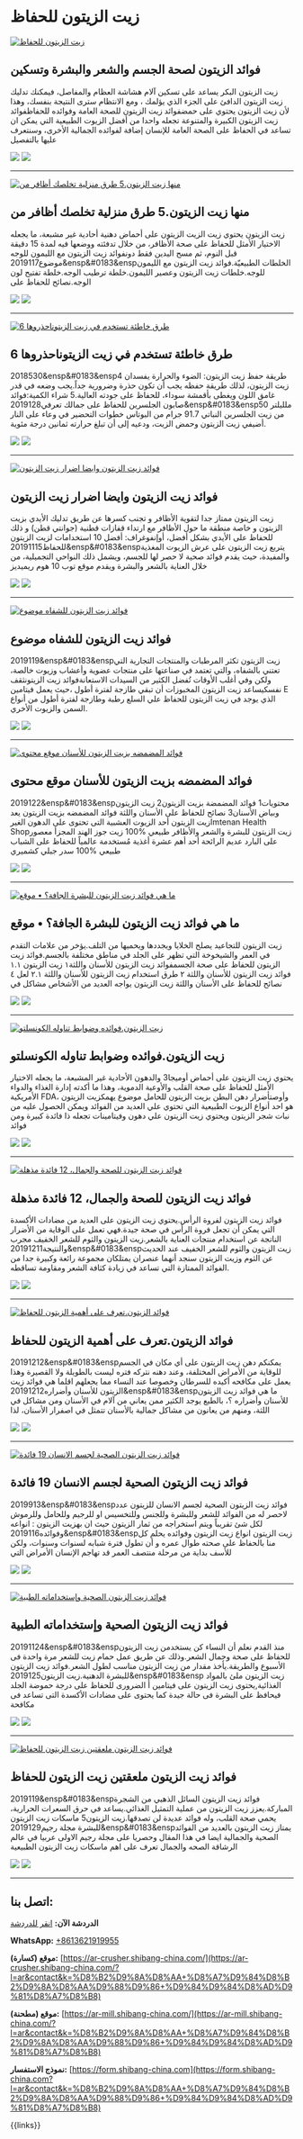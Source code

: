 # زيت الزيتون للحفاظ

<a href="https://swt.shibang-china.com/?n=lxq&l=ar&img&k=%D8%B2%D9%8A%D8%AA+%D8%A7%D9%84%D8%B2%D9%8A%D8%AA%D9%88%D9%86+%D9%84%D9%84%D8%AD%D9%81%D8%A7%D8%B8" target="_blank">![زيت الزيتون للحفاظ](http://static.shibang-china.com/all-800x300/729.jpg)</a>

## فوائد الزيتون لصحة الجسم والشعر والبشرة وتسكين
زيت الزيتون البكر يساعد على تسكين آلام هشاشة العظام والمفاصل، فيمكنك تدليك زيت الزيتون الدافئ على الجزء الذي يؤلمك ، ومع الانتظام سترى النتيجة بنفسك، وهذا لأن زيت الزيتون يحتوي على حمضفوائد زيت الزيتون للصحة العامة وفوائده للحفاظفوائد زيت الزيتون الكبيرة والمتنوعة تجعله واحدا من أفضل الزيوت الطبيعية التي يمكن ان تساعد في الحفاظ على الصحة العامة للإنسان إضافة لفوائده الجمالية الأخرى، وسنتعرف عليها بالتفصيل


<a href="https://whatsapp.shibangsoft.com/WhatsApp.php" target="_blank" title="WhatsApp">![](http://static.shibang-china.com/icon/whatsapp.png)</a> <a href="https://swt.shibang-china.com/?n=lxq&l=ar&icon&k=%D8%B2%D9%8A%D8%AA+%D8%A7%D9%84%D8%B2%D9%8A%D8%AA%D9%88%D9%86+%D9%84%D9%84%D8%AD%D9%81%D8%A7%D8%B8" target="_blank">![](http://static.shibang-china.com/icon/chat-ar.png)</a>

---

<a href="https://swt.shibang-china.com/?n=lxq&l=ar&img&k=%D8%B2%D9%8A%D8%AA+%D8%A7%D9%84%D8%B2%D9%8A%D8%AA%D9%88%D9%86+%D9%84%D9%84%D8%AD%D9%81%D8%A7%D8%B8" target="_blank">![منها زيت الزيتون.5 طرق منزلية تخلصك أظافر من](http://static.shibang-china.com/all-800x300/77.jpg)</a>

## منها زيت الزيتون.5 طرق منزلية تخلصك أظافر من
زيت الزيتون يحتوي زيت الزيت الزيتون على أحماض دهنية أحادية غير مشبعة، ما يجعله الاختيار الأمثل للحفاظ على صحة الأظافر، من خلال تدفئته ووضعها فيه لمدة 15 دقيقة قبل النوم، ثم مسح اليدين فقط دونفوائد زيت الزيتون مع الليمون للوجه موضوع2019117&ensp&#0183&enspالخلطات الطبيعيّة.فوائد زيت الزيتون مع الليمون للوجه.خلطات زيت الزيتون وعصير الليمون.خلطة ترطيب الوجه.خلطة تفتيح لون الوجه.نصائح للحفاظ على


<a href="https://whatsapp.shibangsoft.com/WhatsApp.php" target="_blank" title="WhatsApp">![](http://static.shibang-china.com/icon/whatsapp.png)</a> <a href="https://swt.shibang-china.com/?n=lxq&l=ar&icon&k=%D8%B2%D9%8A%D8%AA+%D8%A7%D9%84%D8%B2%D9%8A%D8%AA%D9%88%D9%86+%D9%84%D9%84%D8%AD%D9%81%D8%A7%D8%B8" target="_blank">![](http://static.shibang-china.com/icon/chat-ar.png)</a>

---

<a href="https://swt.shibang-china.com/?n=lxq&l=ar&img&k=%D8%B2%D9%8A%D8%AA+%D8%A7%D9%84%D8%B2%D9%8A%D8%AA%D9%88%D9%86+%D9%84%D9%84%D8%AD%D9%81%D8%A7%D8%B8" target="_blank">![6 طرق خاطئة تستخدم في زيت الزيتوناحذروها](http://static.shibang-china.com/all-800x300/1164.jpg)</a>

## 6 طرق خاطئة تستخدم في زيت الزيتوناحذروها
2018530&ensp&#0183&ensp4 طريقة حفظ زيت الزيتون: الضوء والحرارة يفسدان زيت الزيتون، لذلك طريقة حفظه يجب أن تكون حذرة وضرورية جداً.يجب وضعه في قدر غامق اللون ويغطى بأقمشة سوداء، للحفاظ على جودته العالية.5 شراء الكمية:فوائد صابون الجلسرين للحفاظ على جمالك تعرفي2019128&ensp&#0183&ensp50 ملليلتر من زيت الجلسرين النباتي 91.7 جرام من البوتاس خطوات التحضير في وعاء على النار أضيفي زيت الزيتون وحمض الزيت، ودعيه إلى أن تبلغ حرارته ثمانين درجة مئوية.


<a href="https://whatsapp.shibangsoft.com/WhatsApp.php" target="_blank" title="WhatsApp">![](http://static.shibang-china.com/icon/whatsapp.png)</a> <a href="https://swt.shibang-china.com/?n=lxq&l=ar&icon&k=%D8%B2%D9%8A%D8%AA+%D8%A7%D9%84%D8%B2%D9%8A%D8%AA%D9%88%D9%86+%D9%84%D9%84%D8%AD%D9%81%D8%A7%D8%B8" target="_blank">![](http://static.shibang-china.com/icon/chat-ar.png)</a>

---

<a href="https://swt.shibang-china.com/?n=lxq&l=ar&img&k=%D8%B2%D9%8A%D8%AA+%D8%A7%D9%84%D8%B2%D9%8A%D8%AA%D9%88%D9%86+%D9%84%D9%84%D8%AD%D9%81%D8%A7%D8%B8" target="_blank">![فوائد زيت الزيتون وايضا اضرار زيت الزيتون](http://static.shibang-china.com/all-800x300/52.jpg)</a>

## فوائد زيت الزيتون وايضا اضرار زيت الزيتون
زيت الزيتون ممتاز جدا لتقوية الأظافر و تجنب كسرها عن طريق تدليك الأيدي بزيت الزيتون و خاصة منطقة ما حول الأظافر مع ارتداء قفازات قطنية (جوانتي قطن) و ذلك للحفاظ على الأيدي بشكل أفضل، أوإنفوغراف: أفضل 10 استخدامات لزيت الزيتون للحفاظ20191115&ensp&#0183&enspيتربع زيت الزيتون على عرش الزيوت المغذية والمفيدة، حيث يقدم فوائد صحية لا حصر لها للجسم، ويشمل ذلك النواحي التجميلية، من خلال العناية بالشعر والبشرة ويقدم موقع توب 10 هوم ريميديز


<a href="https://whatsapp.shibangsoft.com/WhatsApp.php" target="_blank" title="WhatsApp">![](http://static.shibang-china.com/icon/whatsapp.png)</a> <a href="https://swt.shibang-china.com/?n=lxq&l=ar&icon&k=%D8%B2%D9%8A%D8%AA+%D8%A7%D9%84%D8%B2%D9%8A%D8%AA%D9%88%D9%86+%D9%84%D9%84%D8%AD%D9%81%D8%A7%D8%B8" target="_blank">![](http://static.shibang-china.com/icon/chat-ar.png)</a>

---

<a href="https://swt.shibang-china.com/?n=lxq&l=ar&img&k=%D8%B2%D9%8A%D8%AA+%D8%A7%D9%84%D8%B2%D9%8A%D8%AA%D9%88%D9%86+%D9%84%D9%84%D8%AD%D9%81%D8%A7%D8%B8" target="_blank">![فوائد زيت الزيتون للشفاه موضوع](http://static.shibang-china.com/all-800x300/359.jpg)</a>

## فوائد زيت الزيتون للشفاه موضوع
2019119&ensp&#0183&enspزيت الزيتون تكثر المرطبات والمنتجات التجارية التي تعتني بالشفاه، والتي تعتمد في صناعتها على منتجات عضوية وأعشاب وزيوت خالصة، ولكن وفي أغلب الأوقات تُفضل الكثير من السيدات الاستعانةفوائد زيت الزيتونثقف نفسكيساعد زيت الزيتون المخبوزات أن تبقي طازجة لفترة أطول ،حيث يعمل فيتامين E الذي يوجد في زيت الزيتون للحفاظ علي السلع رطبة وطازجة لفترة أطول من أنواع السمن والزيوت الأخري.


<a href="https://whatsapp.shibangsoft.com/WhatsApp.php" target="_blank" title="WhatsApp">![](http://static.shibang-china.com/icon/whatsapp.png)</a> <a href="https://swt.shibang-china.com/?n=lxq&l=ar&icon&k=%D8%B2%D9%8A%D8%AA+%D8%A7%D9%84%D8%B2%D9%8A%D8%AA%D9%88%D9%86+%D9%84%D9%84%D8%AD%D9%81%D8%A7%D8%B8" target="_blank">![](http://static.shibang-china.com/icon/chat-ar.png)</a>

---

<a href="https://swt.shibang-china.com/?n=lxq&l=ar&img&k=%D8%B2%D9%8A%D8%AA+%D8%A7%D9%84%D8%B2%D9%8A%D8%AA%D9%88%D9%86+%D9%84%D9%84%D8%AD%D9%81%D8%A7%D8%B8" target="_blank">![فوائد المضمضه بزيت الزيتون للأسنان موقع محتوى](http://static.shibang-china.com/all-800x300/732.jpg)</a>

## فوائد المضمضه بزيت الزيتون للأسنان موقع محتوى
2019122&ensp&#0183&enspمحتويات1 فوائد المضمضة بزيت الزيتون2 زيت الزيتون وبياض الأسنان3 نصائح للحفاظ على الأسنان واللثة فوائد المضمضه بزيت الزيتون يعد زيت الزيتون أحد الزيوت العشبية التى تحتوى على الدهون الغيرImtenan Health Shopزيت الزيتون للبشرة والشعر والأظافر طبيعي %100 زيت جوز الهند المجزأ معصور على البارد عديم الرائحة أحد أهم عشرة أغذية مُستخدمة عالمياً للحفاظ على الشباب طبيعي %100 سدر جبلي كشميري


<a href="https://whatsapp.shibangsoft.com/WhatsApp.php" target="_blank" title="WhatsApp">![](http://static.shibang-china.com/icon/whatsapp.png)</a> <a href="https://swt.shibang-china.com/?n=lxq&l=ar&icon&k=%D8%B2%D9%8A%D8%AA+%D8%A7%D9%84%D8%B2%D9%8A%D8%AA%D9%88%D9%86+%D9%84%D9%84%D8%AD%D9%81%D8%A7%D8%B8" target="_blank">![](http://static.shibang-china.com/icon/chat-ar.png)</a>

---

<a href="https://swt.shibang-china.com/?n=lxq&l=ar&img&k=%D8%B2%D9%8A%D8%AA+%D8%A7%D9%84%D8%B2%D9%8A%D8%AA%D9%88%D9%86+%D9%84%D9%84%D8%AD%D9%81%D8%A7%D8%B8" target="_blank">![ما هي فوائد زيت الزيتون للبشرة الجافة؟ • موقع](http://static.shibang-china.com/all-800x300/964.jpg)</a>

## ما هي فوائد زيت الزيتون للبشرة الجافة؟ • موقع
زيت الزيتون للتجاعيد يصلح الخلايا ويجددها ويحميها من التلف.يؤخر من علامات التقدم في العمر والشيخوخة التي تظهر على الجلد في مناطق مختلفة بالجسم.فوائد زيت الزيتون للحفاظ على صحة الجسمفوائد زيت الزيتون للأسنان واللثة١ زيت الزيتون ١.١ فوائد زيت الزيتون للأسنان واللثة ٢ طرق استخدام زيت الزيتون للأسنان واللثة ٢.١ لعل ٤ نصائح للحفاظ على الأسنان واللثة زيت الزيتون يواجه العديد من الأشخاص مشاكل في


<a href="https://whatsapp.shibangsoft.com/WhatsApp.php" target="_blank" title="WhatsApp">![](http://static.shibang-china.com/icon/whatsapp.png)</a> <a href="https://swt.shibang-china.com/?n=lxq&l=ar&icon&k=%D8%B2%D9%8A%D8%AA+%D8%A7%D9%84%D8%B2%D9%8A%D8%AA%D9%88%D9%86+%D9%84%D9%84%D8%AD%D9%81%D8%A7%D8%B8" target="_blank">![](http://static.shibang-china.com/icon/chat-ar.png)</a>

---

<a href="https://swt.shibang-china.com/?n=lxq&l=ar&img&k=%D8%B2%D9%8A%D8%AA+%D8%A7%D9%84%D8%B2%D9%8A%D8%AA%D9%88%D9%86+%D9%84%D9%84%D8%AD%D9%81%D8%A7%D8%B8" target="_blank">![زيت الزيتون.فوائده وضوابط تناوله الكونسلتو](http://static.shibang-china.com/all-800x300/1515.jpg)</a>

## زيت الزيتون.فوائده وضوابط تناوله الكونسلتو
يحتوي زيت الزيتون على أحماض أوميجا3 والدهون الأحادية غير المشبعة، ما يجعله الاختيار الأمثل للحفاظ على صحة القلب والأوعية الدموية، وهذا ما أكدته إدارة الغذاء والدواء الأمريكية FDA، وأوصتأضرار دهن البطن بزيت الزيتون للحامل موضوع يهمكزيت الزيتون هو احد أنواع الزيوت الطبيعية التي تحتوي علي العديد من الفوائد ويمكن الحصول عليه من نبات شجر الزيتون ويحتوي زيت الزيتون علي دهون وفيتامينات تجعله ذا فائدة كبيرة ومن فوائد


<a href="https://whatsapp.shibangsoft.com/WhatsApp.php" target="_blank" title="WhatsApp">![](http://static.shibang-china.com/icon/whatsapp.png)</a> <a href="https://swt.shibang-china.com/?n=lxq&l=ar&icon&k=%D8%B2%D9%8A%D8%AA+%D8%A7%D9%84%D8%B2%D9%8A%D8%AA%D9%88%D9%86+%D9%84%D9%84%D8%AD%D9%81%D8%A7%D8%B8" target="_blank">![](http://static.shibang-china.com/icon/chat-ar.png)</a>

---

<a href="https://swt.shibang-china.com/?n=lxq&l=ar&img&k=%D8%B2%D9%8A%D8%AA+%D8%A7%D9%84%D8%B2%D9%8A%D8%AA%D9%88%D9%86+%D9%84%D9%84%D8%AD%D9%81%D8%A7%D8%B8" target="_blank">![فوائد زيت الزيتون للصحة والجمال، 12 فائدة مذهلة](http://static.shibang-china.com/all-800x300/1506.jpg)</a>

## فوائد زيت الزيتون للصحة والجمال، 12 فائدة مذهلة
فوائد زيت الزيتون لفروة الرأس.يحتوي زيت الزيتون على العديد من مضادات الأكسدة التي يمكن أن تجعل فروة الرأس في صحة جيدة.فهي تعمل على الوقاية من الأضرار الناتجة عن استخدام منتجات العناية بالشعر.زيت الزيتون والثوم للشعر الخفيف مجرب والنتيجة20191211&ensp&#0183&enspزيت الزيتون والثوم للشعر الخفيف عند الحديث عن الثوم وزيت الزيتون سنجد أنهما عنصران يمتلكان مجموعة رائعة وكبيرة جدا من الفوائد الممتازة التي تساعد في زيادة كثافة الشعر ومقاومة تساقطه.


<a href="https://whatsapp.shibangsoft.com/WhatsApp.php" target="_blank" title="WhatsApp">![](http://static.shibang-china.com/icon/whatsapp.png)</a> <a href="https://swt.shibang-china.com/?n=lxq&l=ar&icon&k=%D8%B2%D9%8A%D8%AA+%D8%A7%D9%84%D8%B2%D9%8A%D8%AA%D9%88%D9%86+%D9%84%D9%84%D8%AD%D9%81%D8%A7%D8%B8" target="_blank">![](http://static.shibang-china.com/icon/chat-ar.png)</a>

---

<a href="https://swt.shibang-china.com/?n=lxq&l=ar&img&k=%D8%B2%D9%8A%D8%AA+%D8%A7%D9%84%D8%B2%D9%8A%D8%AA%D9%88%D9%86+%D9%84%D9%84%D8%AD%D9%81%D8%A7%D8%B8" target="_blank">![فوائد الزيتون.تعرف على أهمية الزيتون للحفاظ](http://static.shibang-china.com/all-800x300/1504.jpg)</a>

## فوائد الزيتون.تعرف على أهمية الزيتون للحفاظ
20191212&ensp&#0183&enspيمكنكم دهن زيت الزيتون على أي مكان في الجسم للوقاية من الأمراض المختلفة، وعند دهنه نتركه فتره ليست بالطويلة ولا القصيرة وهذا يعمل على مكافحه أكيده للسرطان وخصوصا عند النساء مما يجعلهم اقلما هي فوائد زيت الزيتون للأسنان وأضراره20191212&ensp&#0183&enspما هي فوائد زيت الزيتون للأسنان وأضراره ؟، بالطبع يوجد الكثير ممن يعاني من آلام في الأسنان ومن مشاكل في اللثة، ومنهم من يعانون من مشاكل جمالية بالأسنان تتمثل في اصفرار الأسنان، لذا


<a href="https://whatsapp.shibangsoft.com/WhatsApp.php" target="_blank" title="WhatsApp">![](http://static.shibang-china.com/icon/whatsapp.png)</a> <a href="https://swt.shibang-china.com/?n=lxq&l=ar&icon&k=%D8%B2%D9%8A%D8%AA+%D8%A7%D9%84%D8%B2%D9%8A%D8%AA%D9%88%D9%86+%D9%84%D9%84%D8%AD%D9%81%D8%A7%D8%B8" target="_blank">![](http://static.shibang-china.com/icon/chat-ar.png)</a>

---

<a href="https://swt.shibang-china.com/?n=lxq&l=ar&img&k=%D8%B2%D9%8A%D8%AA+%D8%A7%D9%84%D8%B2%D9%8A%D8%AA%D9%88%D9%86+%D9%84%D9%84%D8%AD%D9%81%D8%A7%D8%B8" target="_blank">![فوائد زيت الزيتون الصحية لجسم الانسان 19 فائدة](http://static.shibang-china.com/all-800x300/851.jpg)</a>

## فوائد زيت الزيتون الصحية لجسم الانسان 19 فائدة
2019913&ensp&#0183&enspفوائد زيت الزيتون الصحية لجسم الانسان للزيتون عدد لاحصر له من الفوائد للشعر وللبشرة وللجنس وللتخسيس او للرجيم وللحامل وللرموش لكل شئ تقريباً ويتم استخراجه من ثمار الزيتون حيث ان بهزيت الزيتون : انواعه وفوائده2019116&ensp&#0183&enspزيت الزيتون انواع زيت الزيتون وفوائده يحلم كل منا بالحفاظ على صحته طوال عمره و أن تطول فترة شبابه لسنوات وسنوات، ولكن للأسف بداية من مرحلة منتصف العمر قد تهاجم الإنسان الأمراض التي


<a href="https://whatsapp.shibangsoft.com/WhatsApp.php" target="_blank" title="WhatsApp">![](http://static.shibang-china.com/icon/whatsapp.png)</a> <a href="https://swt.shibang-china.com/?n=lxq&l=ar&icon&k=%D8%B2%D9%8A%D8%AA+%D8%A7%D9%84%D8%B2%D9%8A%D8%AA%D9%88%D9%86+%D9%84%D9%84%D8%AD%D9%81%D8%A7%D8%B8" target="_blank">![](http://static.shibang-china.com/icon/chat-ar.png)</a>

---

<a href="https://swt.shibang-china.com/?n=lxq&l=ar&img&k=%D8%B2%D9%8A%D8%AA+%D8%A7%D9%84%D8%B2%D9%8A%D8%AA%D9%88%D9%86+%D9%84%D9%84%D8%AD%D9%81%D8%A7%D8%B8" target="_blank">![فوائد زيت الزيتون الصحية وإستخداماته الطبية](http://static.shibang-china.com/all-800x300/174.jpg)</a>

## فوائد زيت الزيتون الصحية وإستخداماته الطبية
20191124&ensp&#0183&enspمنذ القدم نعلم أن النساء كن يستخدمن زيت الزيتون للحفاظ على صحة وجمال الشعر.وذلك عن طريق عمل حمام زيت للشعر مرة واحدة فى الأسبوع والطريقة.يأخذ مقدار من زيت الزيتون مناسب لطول الشعر.فوائد زيت الزيتون للبشرة الدهنية.زيت الزيتون2019125&ensp&#0183&ensp زيت الزيتون ملئ بالمواد الغذائية,يحتوى زيت الزيتون على فيتامين أ الضرورى للحفاظ على درجة حموضة الجلد فيحافظ على البشرة فى حالة جيدة كما يحتوى على مضادات الأكسدة التى تساعد فى مكافحة


<a href="https://whatsapp.shibangsoft.com/WhatsApp.php" target="_blank" title="WhatsApp">![](http://static.shibang-china.com/icon/whatsapp.png)</a> <a href="https://swt.shibang-china.com/?n=lxq&l=ar&icon&k=%D8%B2%D9%8A%D8%AA+%D8%A7%D9%84%D8%B2%D9%8A%D8%AA%D9%88%D9%86+%D9%84%D9%84%D8%AD%D9%81%D8%A7%D8%B8" target="_blank">![](http://static.shibang-china.com/icon/chat-ar.png)</a>

---

<a href="https://swt.shibang-china.com/?n=lxq&l=ar&img&k=%D8%B2%D9%8A%D8%AA+%D8%A7%D9%84%D8%B2%D9%8A%D8%AA%D9%88%D9%86+%D9%84%D9%84%D8%AD%D9%81%D8%A7%D8%B8" target="_blank">![فوائد زيت الزيتون ملعقتين زيت الزيتون للحفاظ](http://static.shibang-china.com/all-800x300/523.jpg)</a>

## فوائد زيت الزيتون ملعقتين زيت الزيتون للحفاظ
2019119&ensp&#0183&enspفوائد زيت الزيتون السائل الذهبي من الشجرة المباركة.يعزز زيت الزيتون من عملية التمثيل الغذائي.يساعد في حرق السعرات الحرارية، يحمي صحة القلب، وله فوائد عديدة لن تصدقها.زيت الزيتون5 ماسكات زيت الزيتون للبشرة مجلة رجيم2019129&ensp&#0183&enspيمتاز زيت الزيتون بالعديد من الفوائد الصحية والجمالية ايضا في هذا المقال وحصريا على مجلة رجيم الاولى عربيا في عالم الرشاقة الصحه والجمال تعرف على اهم ماسكات زيت الزيتون الطبيعية


<a href="https://whatsapp.shibangsoft.com/WhatsApp.php" target="_blank" title="WhatsApp">![](http://static.shibang-china.com/icon/whatsapp.png)</a> <a href="https://swt.shibang-china.com/?l=ar&icon&k=%D8%B2%D9%8A%D8%AA+%D8%A7%D9%84%D8%B2%D9%8A%D8%AA%D9%88%D9%86+%D9%84%D9%84%D8%AD%D9%81%D8%A7%D8%B8" target="_blank">![](http://static.shibang-china.com/icon/chat-ar.png)</a>

---
## اتصل بنا:

**الدردشة الآن:** [انقر للدردشة](https://swt.shibang-china.com?l=ar&contact&k=%D8%B2%D9%8A%D8%AA+%D8%A7%D9%84%D8%B2%D9%8A%D8%AA%D9%88%D9%86+%D9%84%D9%84%D8%AD%D9%81%D8%A7%D8%B8)

**WhatsApp:**  [+8613621919955](https://whatsapp.shibangsoft.com/WhatsApp.php)

**موقع (كسارة):** [https://ar-crusher.shibang-china.com/](https://ar-crusher.shibang-china.com/?l=ar&contact&k=%D8%B2%D9%8A%D8%AA+%D8%A7%D9%84%D8%B2%D9%8A%D8%AA%D9%88%D9%86+%D9%84%D9%84%D8%AD%D9%81%D8%A7%D8%B8)

**موقع (مطحنة):** [https://ar-mill.shibang-china.com/](https://ar-mill.shibang-china.com/?l=ar&contact&k=%D8%B2%D9%8A%D8%AA+%D8%A7%D9%84%D8%B2%D9%8A%D8%AA%D9%88%D9%86+%D9%84%D9%84%D8%AD%D9%81%D8%A7%D8%B8)

**نموذج الاستفسار:** [https://form.shibang-china.com](https://form.shibang-china.com?l=ar&contact&k=%D8%B2%D9%8A%D8%AA+%D8%A7%D9%84%D8%B2%D9%8A%D8%AA%D9%88%D9%86+%D9%84%D9%84%D8%AD%D9%81%D8%A7%D8%B8)

{{links}}